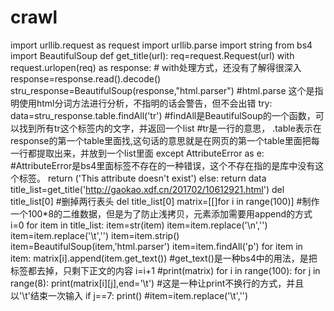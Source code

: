 # crawl
import urllib.request as request
import urllib.parse
import string
from bs4 import BeautifulSoup
def get_title(url):
    req=request.Request(url)
    with request.urlopen(req) as response: # with处理方式，还没有了解得很深入
        response=response.read().decode()
        stru_response=BeautifulSoup(response,"html.parser") #html.parse 这个是指明使用html分词方法进行分析，不指明的话会警告，但不会出错
        try:
            data=stru_response.table.findAll('tr') #findAll是BeautifulSoup的一个函数，可以找到所有tr这个标签内的文字，并返回一个list
            #tr是一行的意思， .table表示在response的第一个table里面找,这句话的意思就是在网页的第一个table里面把每一行都提取出来，并放到一个list里面
        except AttributeError as e:  #AttributeError是bs4里面标签不存在的一种错误，这个不存在指的是库中没有这个标签。
            return ('This attribute doesn\'t exist')
        else:
            return data
title_list=get_title('http://gaokao.xdf.cn/201702/10612921.html')
del title_list[0] #删掉两行表头
del title_list[0]
matrix=[[]for i in range(100)] #制作一个100*8的二维数据，但是为了防止浅拷贝，元素添加需要用append的方式
i=0
for item in title_list:
    item=str(item)
    item=item.replace('\n','')
    item=item.replace('\t','')
    item=item.strip()
    item=BeautifulSoup(item,'html.parser')
    item=item.findAll('p')
    for item in item:
        matrix[i].append(item.get_text()) #get_text()是一种bs4中的用法，是把标签都去掉，只剩下正文的内容
    i=i+1
#print(matrix)
for i in range(100):
    for j in range(8):
        print(matrix[i][j],end='\t') #这是一种让print不换行的方式，并且以'\t'结束一次输入
        if j==7:
            print()
    #item=item.replace('\t','')
